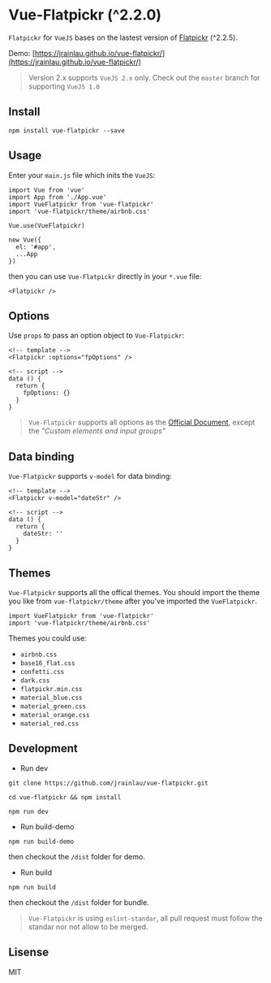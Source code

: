 # Vue-Flatpickr (^2.2.0)
`Flatpickr` for `VueJS` bases on the lastest version of [Flatpickr](https://github.com/chmln/flatpickr) (^2.2.5).

Demo: [https://jrainlau.github.io/vue-flatpickr/](https://jrainlau.github.io/vue-flatpickr/)

> Version 2.x supports `VueJS 2.x` only. Check out the `master` branch  for supporting `VueJS 1.0`

## Install
```
npm install vue-flatpickr --save
```

## Usage
Enter your `main.js` file which inits the `VueJS`:
```
import Vue from 'vue'
import App from './App.vue'
import VueFlatpickr from 'vue-flatpickr'
import 'vue-flatpickr/theme/airbnb.css'

Vue.use(VueFlatpickr)

new Vue({
  el: '#app',
  ...App
})
```
then you can use `Vue-Flatpickr` directly in your `*.vue` file:
```
<Flatpickr />
```

## Options
Use `props` to pass an option object to `Vue-Flatpickr`:
```
<!-- template -->
<Flatpickr :options="fpOptions" />
```

```
<!-- script -->
data () {
  return {
    fpOptions: {}
  }
}
```
> `Vue-Flatpickr` supports all options as the [Official Document](https://chmln.github.io/flatpickr/), except the *"Custom elements and input groups"*

## Data binding
`Vue-Flatpickr` supports `v-model` for data binding:
```
<!-- template -->
<Flatpickr v-model="dateStr" />
```

```
<!-- script -->
data () {
  return {
    dateStr: ''
  }
}
```

## Themes
`Vue-Flatpickr` supports all the offical themes. You should import the theme you like from `vue-flatpickr/theme` after you've imported the `VueFlatpickr`.
```
import VueFlatpickr from 'vue-flatpickr'
import 'vue-flatpickr/theme/airbnb.css'
```

Themes you could use:
- `airbnb.css`
- `base16_flat.css`
- `confetti.css`
- `dark.css`
- `flatpickr.min.css`
- `material_blue.css`
- `material_green.css`
- `material_orange.css`
- `material_red.css`

## Development

- Run dev

```
git clone https://github.com/jrainlau/vue-flatpickr.git

cd vue-flatpickr && npm install

npm run dev
```

- Run build-demo

```
npm run build-demo
```
then checkout the `/dist` folder for demo.

- Run build

```
npm run build
```
then checkout the `/dist` folder for bundle.

> `Vue-Flatpickr` is using `eslint-standar`, all pull request must follow the standar nor not allow to be merged.

## Lisense
MIT
